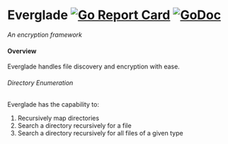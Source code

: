 # Everglade [![Go Report Card](https://goreportcard.com/badge/github.com/Grant-Eckstein/everglade)](https://goreportcard.com/report/github.com/Grant-Eckstein/everglade) [![GoDoc](https://godoc.org/github.com/Grant-Eckstein/everglade?status.svg)](https://godoc.org/github.com/Grant-Eckstein/everglade)
*An encryption framework*

#### Overview
Everglade handles file discovery and encryption with ease. 

###### Directory Enumeration
Everglade has the capability to:
1. Recursively map directories
2. Search a directory recursively for a file
3. Search a directory recursively for all files of a given type


